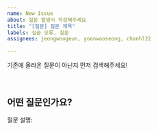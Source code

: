 ```yaml
---
name: New Issue
about: 질문 발생시 작성해주세요
title: "[질문] 질문 제목"
labels: 실습 오류, 질문
assignees: jeongwoogeun, yoonwooseong, chanhl22

---
```


기존에 올라온 질문이 아닌지 먼저 검색해주세요!

<br>

## 어떤 질문인가요?

질문 설명:
